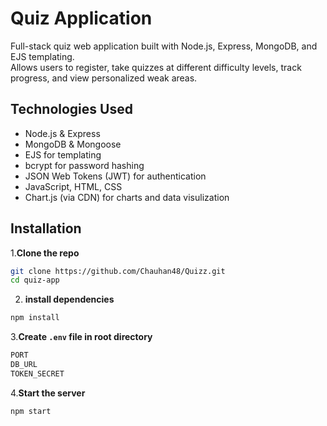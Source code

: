 # Quiz Application

Full-stack quiz web application built with Node.js, Express, MongoDB, and EJS templating.  
Allows users to register, take quizzes at different difficulty levels, track progress, and view personalized weak areas.

## Technologies Used

- Node.js & Express  
- MongoDB & Mongoose  
- EJS for templating  
- bcrypt for password hashing  
- JSON Web Tokens (JWT) for authentication  
- JavaScript, HTML, CSS 
- Chart.js (via CDN) for charts and data visulization

## Installation

1.**Clone the repo**
  ```bash
  git clone https://github.com/Chauhan48/Quizz.git
  cd quiz-app
  ```
2. **install dependencies**
  ```bash
  npm install
  ```
3.**Create `.env` file in root directory**
  ```bash
  PORT
  DB_URL
  TOKEN_SECRET
  ```
4.**Start the server**
  ```bash
  npm start
  ```

